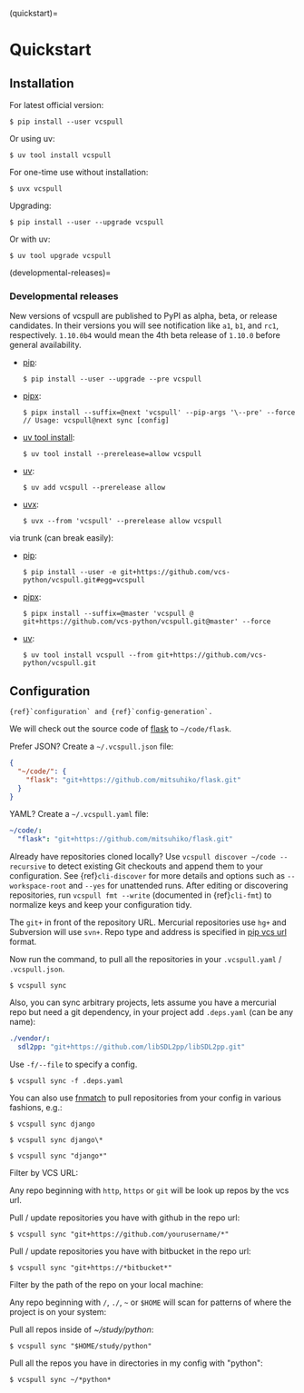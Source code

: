 (quickstart)=

# Quickstart

## Installation

For latest official version:

```console
$ pip install --user vcspull
```

Or using uv:

```console
$ uv tool install vcspull
```

For one-time use without installation:

```console
$ uvx vcspull
```

Upgrading:

```console
$ pip install --user --upgrade vcspull
```

Or with uv:

```console
$ uv tool upgrade vcspull
```

(developmental-releases)=

### Developmental releases

New versions of vcspull are published to PyPI as alpha, beta, or release candidates.
In their versions you will see notification like `a1`, `b1`, and `rc1`, respectively.
`1.10.0b4` would mean the 4th beta release of `1.10.0` before general availability.

- [pip]\:

  ```console
  $ pip install --user --upgrade --pre vcspull
  ```

- [pipx]\:

  ```console
  $ pipx install --suffix=@next 'vcspull' --pip-args '\--pre' --force
  // Usage: vcspull@next sync [config]
  ```

- [uv tool install][uv-tools]\:

  ```console
  $ uv tool install --prerelease=allow vcspull
  ```

- [uv]\:

  ```console
  $ uv add vcspull --prerelease allow
  ```

- [uvx]\:

  ```console
  $ uvx --from 'vcspull' --prerelease allow vcspull
  ```

via trunk (can break easily):

- [pip]\:

  ```console
  $ pip install --user -e git+https://github.com/vcs-python/vcspull.git#egg=vcspull
  ```

- [pipx]\:

  ```console
  $ pipx install --suffix=@master 'vcspull @ git+https://github.com/vcs-python/vcspull.git@master' --force
  ```

- [uv]\:

  ```console
  $ uv tool install vcspull --from git+https://github.com/vcs-python/vcspull.git
  ```

[pip]: https://pip.pypa.io/en/stable/
[pipx]: https://pypa.github.io/pipx/docs/
[uv]: https://docs.astral.sh/uv/
[uv-tools]: https://docs.astral.sh/uv/concepts/tools/
[uvx]: https://docs.astral.sh/uv/guides/tools/

## Configuration

```{seealso}
{ref}`configuration` and {ref}`config-generation`.
```

We will check out the source code of [flask][flask] to `~/code/flask`.

Prefer JSON? Create a `~/.vcspull.json` file:

```json
{
  "~/code/": {
    "flask": "git+https://github.com/mitsuhiko/flask.git"
  }
}
```

YAML? Create a `~/.vcspull.yaml` file:

```yaml
~/code/:
  "flask": "git+https://github.com/mitsuhiko/flask.git"
```

Already have repositories cloned locally? Use
`vcspull discover ~/code --recursive` to detect existing Git checkouts and
append them to your configuration. See {ref}`cli-discover` for more details and
options such as `--workspace-root` and `--yes` for unattended runs. After editing or
discovering repositories, run `vcspull fmt --write` (documented in {ref}`cli-fmt`) to
normalize keys and keep your configuration tidy.

The `git+` in front of the repository URL. Mercurial repositories use
`hg+` and Subversion will use `svn+`. Repo type and address is
specified in [pip vcs url][pip vcs url] format.

Now run the command, to pull all the repositories in your
`.vcspull.yaml` / `.vcspull.json`.

```console
$ vcspull sync
```

Also, you can sync arbitrary projects, lets assume you have a mercurial
repo but need a git dependency, in your project add `.deps.yaml` (can
be any name):

```yaml
./vendor/:
  sdl2pp: "git+https://github.com/libSDL2pp/libSDL2pp.git"
```

Use `-f/--file` to specify a config.

```console
$ vcspull sync -f .deps.yaml
```

You can also use [fnmatch] to pull repositories from your config in
various fashions, e.g.:

```console
$ vcspull sync django
```

```console
$ vcspull sync django\*
```

```console
$ vcspull sync "django*"
```

Filter by VCS URL:

Any repo beginning with `http`, `https` or `git` will be look up
repos by the vcs url.

Pull / update repositories you have with github in the repo url:

```console
$ vcspull sync "git+https://github.com/yourusername/*"
```

Pull / update repositories you have with bitbucket in the repo url:

```console
$ vcspull sync "git+https://*bitbucket*"
```

Filter by the path of the repo on your local machine:

Any repo beginning with `/`, `./`, `~` or `$HOME` will scan
for patterns of where the project is on your system:

Pull all repos inside of _~/study/python_:

```console
$ vcspull sync "$HOME/study/python"
```

Pull all the repos you have in directories in my config with "python":

```console
$ vcspull sync ~/*python*
```

[pip vcs url]: http://www.pip-installer.org/en/latest/logic.html#vcs-support
[flask]: http://flask.pocoo.org/
[fnmatch]: http://pubs.opengroup.org/onlinepubs/009695399/functions/fnmatch.html
